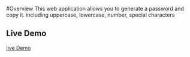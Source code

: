 #Overview
This web application allows you to generate a password and copy it. including uppercase, lowercase, number, special characters

## Live Demo
[live Demo](https://ahmedbm98.github.io/Generate-Password/)
